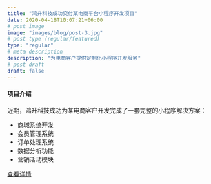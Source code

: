 ```yaml
---
title: "鸿升科技成功交付某电商平台小程序开发项目"
date: 2020-04-18T10:07:21+06:00
# post image
image: "images/blog/post-3.jpg"
# post type (regular/featured)
type: "regular"
# meta description
description: "为电商客户提供定制化小程序开发服务"
# post draft
draft: false
---
```



#### 项目介绍

近期，鸿升科技成功为某电商客户开发完成了一套完整的小程序解决方案：

- 商城系统开发
- 会员管理系统
- 订单处理系统
- 数据分析功能
- 营销活动模块

[查看详情](#)